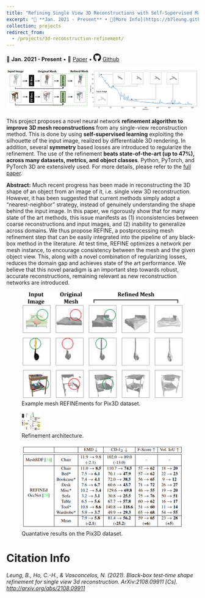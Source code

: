 ```yaml
---
title: "Refining Single View 3D Reconstructions with Self-Supervised Machine Learning"
excerpt: "📅 **Jan. 2021 - Present** • 🔎[More Info](https://b7leung.github.io/projects/3d-reconstruction-refinement/) • 📄 [Paper](https://arxiv.org/pdf/2108.09911.pdf) <br/> Developed a novel neural network refinement algorithm to generate 3D meshes from a single image. Used self-supervised learning & symmetry regularization; beats state-of-the-art (up to 47%), across many datasets. <br/><img src='/images/REFINE_Main_Picture.png'>"
collection: projects
redirect_from: 
  - /projects/3d-reconstruction-refinement/
---
```


📅 **Jan. 2021 - Present** • 📄 [Paper](https://arxiv.org/pdf/2108.09911.pdf) • <img src="/images/github_icon.png" width="20" height="20"> [Github](https://github.com/b7leung/3D-Mesh-REFINEment)

<img src='/images/REFINE_Main_Picture.png'>

This project proposes a novel neural network **refinement algorithm to improve 3D mesh reconstructions** from any single-view reconstruction method. This is done by using **self-supervised learning** exploiting the silhouette of the input image, realized by differentiable 3D rendering. In addition, several **symmetry** based losses are introduced to regularize the refinement. The use of the refinement **beats state-of-the-art (up to 47%), across many datasets, metrics, and object classes**. Python, PyTorch, and PyTorch 3D are extensively used. For more details, please refer to the [full paper](https://arxiv.org/pdf/2108.09911.pdf).


**Abstract:** Much recent progress has been made in reconstructing the 3D shape of an object from an image of it, i.e. single view 3D reconstruction. However, it has been suggested that current methods simply adopt a “nearest-neighbor” strategy, instead of genuinely understanding the shape behind the input image. In this paper, we rigorously show that for many state of the art methods, this issue manifests as (1) inconsistencies between coarse reconstructions and input images, and (2) inability to generalize across domains. We thus propose REFINE, a postprocessing mesh refinement step that can be easily integrated into the pipeline of any black-box method in the literature. At test time, REFINE optimizes a network per mesh instance, to encourage consistency between the mesh and the given object view. This, along with a novel combination of regularizing losses, reduces the domain gap and achieves state of the art performance. We believe that this novel paradigm is an important step towards robust, accurate reconstructions, remaining relevant as new reconstruction networks are introduced.


<figure>
  <img src="/images/REFINE/refine_qual.png">
  <figcaption>Example mesh REFINEments for Pix3D dataset.</figcaption>
</figure>

<figure>
  <img src="/images/REFINE/refine_arch.png" width="50" height="50" >
  <figcaption>Refinement architecture.</figcaption>
</figure>

<figure>
  <img src="/images/REFINE/refine_quant.png" >
  <figcaption>Quantative results on the Pix3D dataset.</figcaption>
</figure>


Citation Info
======

_Leung, B., Ho, C.-H., & Vasconcelos, N. (2021). Black-box test-time shape refinement for single view 3d reconstruction. ArXiv:2108.09911 [Cs]. http://arxiv.org/abs/2108.09911_
